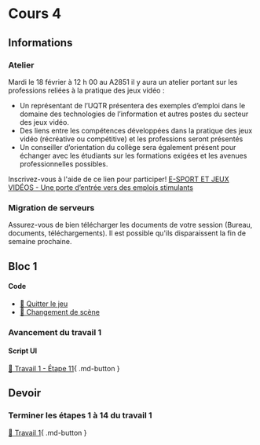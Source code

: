 # Cours 4
## Informations
### Atelier
Mardi le 18 février à 12 h 00 au A2851 il y aura un atelier portant sur les professions reliées à la pratique des jeux vidéo :
 
- Un représentant de l’UQTR présentera des exemples d’emploi dans le domaine des technologies de l’information et autres postes du secteur des jeux vidéo.
- Des liens entre les compétences développées dans la pratique des jeux vidéo (récréative ou compétitive) et les professions seront présentés
- Un conseiller d’orientation du collège sera également présent pour échanger avec les étudiants sur les formations exigées et les avenues professionnelles possibles.

Inscrivez-vous à l'aide de ce lien pour participer! [E-SPORT ET JEUX VIDÉOS - Une porte d’entrée vers des emplois stimulants](https://can01.safelinks.protection.outlook.com/?url=https%3A%2F%2Fforms.office.com%2Fpages%2Fresponsepage.aspx%3Fid%3Dx5Wp_94QyE6V2yjtBXZFXZ5p5OQNfGJKnPQeT-3r8NFUMjZZV1FHS1BITUYxVFBXNEFGQklZUk9MVC4u%26route%3Dshorturl&data=05%7C02%7Ccoordination.tim%40cmontmorency.qc.ca%7C20203babee1a44cc3b6308dd4ba39073%7Cffa995c710de4ec895db28ed0576455d%7C0%7C0%7C638749888057074371%7CUnknown%7CTWFpbGZsb3d8eyJFbXB0eU1hcGkiOnRydWUsIlYiOiIwLjAuMDAwMCIsIlAiOiJXaW4zMiIsIkFOIjoiTWFpbCIsIldUIjoyfQ%3D%3D%7C0%7C%7C%7C&sdata=jAbIAHaGfDuPiVaVNVS404tQIaZtJiyhlmKRWwcp%2BUo%3D&reserved=0)

### Migration de serveurs
Assurez-vous de bien télécharger les documents de votre session (Bureau, documents, téléchargements). Il est possible qu'ils disparaissent la fin de semaine prochaine. 

## Bloc 1
#### Code
- [📝 Quitter le jeu](./code/quitter_jeu.md)
- [📝 Changement de scène](./code/changement_scene.md)

### Avancement du travail 1
#### Script UI
[💼 Travail 1 - Étape 11](https://tim-montmorency.com/compendium/582-401-realite-mixte/travaux/travail1.html#11-creation-de-la-scene-menu-script-ui){ .md-button }     


 


## Devoir

### Terminer les étapes 1 à 14 du travail 1
[💼 Travail 1](./travaux/travail1.md){ .md-button }    
